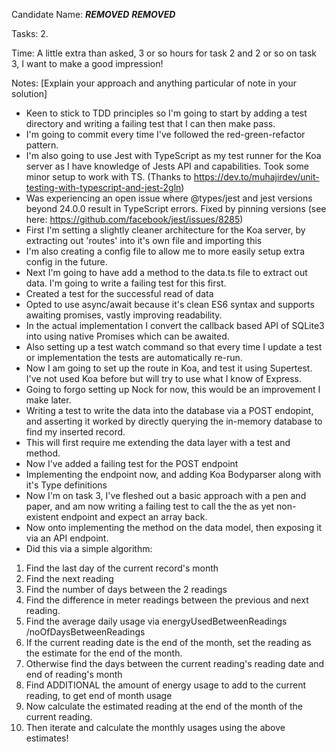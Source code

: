 Candidate Name: ***REMOVED*** ***REMOVED***

Tasks: 2.

Time: A little extra than asked, 3 or so hours for task 2 and 2 or so on task 3, I want to make a good impression!

Notes:
[Explain your approach and anything particular of note in your solution]
- Keen to stick to TDD principles so I'm going to start by adding a test directory and writing a failing test that I can then make pass.
- I'm going to commit every time I've followed the red-green-refactor pattern.
- I'm also going to use Jest with TypeScript as my test runner for the Koa server as I have knowledge of Jests API and capabilities. Took some minor setup to work with TS. (Thanks to https://dev.to/muhajirdev/unit-testing-with-typescript-and-jest-2gln)
- Was experiencing an open issue where @types/jest and jest versions beyond 24.0.0 result in TypeScript errors. Fixed by pinning versions (see here: https://github.com/facebook/jest/issues/8285)
- First I'm setting a slightly cleaner architecture for the Koa server, by extracting out 'routes' into it's own file and importing this
- I'm also creating a config file to allow me to more easily setup extra config in the future.
- Next I'm going to have add a method to the data.ts file to extract out data. I'm going to write a failing test for this first.
- Created a test for the successful read of data
- Opted to use async/await because it's clean ES6 syntax and supports awaiting promises, vastly improving readability.
- In the actual implementation I convert the callback based API of SQLite3 into using native Promises which can be awaited.
- Also setting up a test watch command so that every time I update a test or implementation the tests are automatically re-run.
- Now I am going to set up the route in Koa, and test it using Supertest. I've not used Koa before but will try to use what I know of Express.
- Going to forgo setting up Nock for now, this would be an improvement I make later.
- Writing a test to write the data into the database via a POST endopint, and asserting it worked by directly querying the in-memory database to find my inserted record.
- This will first require me extending the data layer with a test and method.
- Now I've added a failing test for the POST endpoint
- Implementing the endpoint now, and adding Koa Bodyparser along with it's Type definitions
- Now I'm on task 3, I've fleshed out a basic approach with a pen and paper, and am now writing a failing test to call the the as yet non-existent endpoint and expect an array back.
- Now onto implementing the method on the data model, then exposing it via an API endpoint.
- Did this via a simple algorithm:
1. Find the last day of the current record's month
2. Find the next reading
3. Find the number of days between the 2 readings
4. Find the difference in meter readings between the previous and next reading.
5. Find the average daily usage via energyUsedBetweenReadings /noOfDaysBetweenReadings
6. If the current reading date is the end of the month, set the reading as the estimate for the end of the month.
7. Otherwise find the days between the current reading's reading date and end of reading's month
8. Find ADDITIONAL the amount of energy usage to add to the current reading, to get end of month usage
9. Now calculate the estimated reading at the end of the month of the current reading.
10. Then iterate and calculate the monthly usages using the above estimates!

